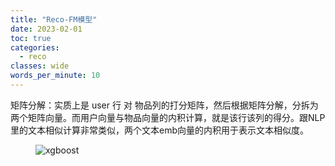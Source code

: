 ```yaml
---
title: "Reco-FM模型"
date: 2023-02-01
toc: true
categories:
  - reco
classes: wide
words_per_minute: 10
---
```


矩阵分解：实质上是 user 行 对 物品列的打分矩阵，然后根据矩阵分解，分拆为 两个矩阵向量。而用户向量与物品向量的内积计算，就是该行该列的得分。跟NLP里的文本相似计算非常类似，两个文本emb向量的内积用于表示文本相似度。

<figure>
  <img src="{{ '/assets/images/reco-fm1.png' | relative_url }}" alt="xgboost"  class="center" style="max-height:600px; max-width:800px">
</figure>


[mygithub-rec-part]:https://github.com/Iven2166/models-learning/tree/main/deep-learning/REC-models
[old-application-FM]: https://github.com/Iven2166/models-learning/blob/main/ctr-predict-models/models/FM-large-10%25data-v2.ipynb
[application-deepFM]:https://github.com/Iven2166/models-learning/blob/main/deep-learning/REC-models/deepFM/deepFM-criteoSmall.ipynb
[application-MMOE]:https://github.com/Iven2166/models-learning/blob/main/deep-learning/REC-models/MMOE/%E5%A4%9A%E4%BB%BB%E5%8A%A1%E7%9B%AE%E6%A0%87%E5%AD%A6%E4%B9%A0-mmoe.ipynb
[old-mygithub]:https://github.com/Iven2166/models-learning/tree/main/ctr-predict-models
